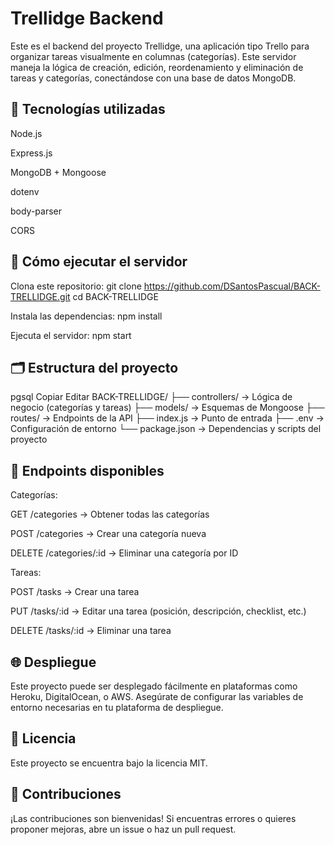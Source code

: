 # Trellidge Backend

Este es el backend del proyecto Trellidge, una aplicación tipo Trello para organizar tareas visualmente en columnas (categorías). Este servidor maneja la lógica de creación, edición, reordenamiento y eliminación de tareas y categorías, conectándose con una base de datos MongoDB.

## 🧰 Tecnologías utilizadas

Node.js

Express.js

MongoDB + Mongoose

dotenv

body-parser

CORS

## 🚀 Cómo ejecutar el servidor

Clona este repositorio:
git clone https://github.com/DSantosPascual/BACK-TRELLIDGE.git
cd BACK-TRELLIDGE

Instala las dependencias:
npm install

Ejecuta el servidor:
npm start

## 🗂️ Estructura del proyecto

pgsql
Copiar
Editar
BACK-TRELLIDGE/
├── controllers/       → Lógica de negocio (categorías y tareas)
├── models/            → Esquemas de Mongoose
├── routes/            → Endpoints de la API
├── index.js           → Punto de entrada
├── .env               → Configuración de entorno
└── package.json       → Dependencias y scripts del proyecto
## 📜 Endpoints disponibles

Categorías:

GET /categories → Obtener todas las categorías

POST /categories → Crear una categoría nueva

DELETE /categories/:id → Eliminar una categoría por ID

Tareas:

POST /tasks → Crear una tarea

PUT /tasks/:id → Editar una tarea (posición, descripción, checklist, etc.)

DELETE /tasks/:id → Eliminar una tarea

## 🌐 Despliegue

Este proyecto puede ser desplegado fácilmente en plataformas como Heroku, DigitalOcean, o AWS. Asegúrate de configurar las variables de entorno necesarias en tu plataforma de despliegue.

## 📄 Licencia

Este proyecto se encuentra bajo la licencia MIT.

## 🤝 Contribuciones

¡Las contribuciones son bienvenidas!
Si encuentras errores o quieres proponer mejoras, abre un issue o haz un pull request.